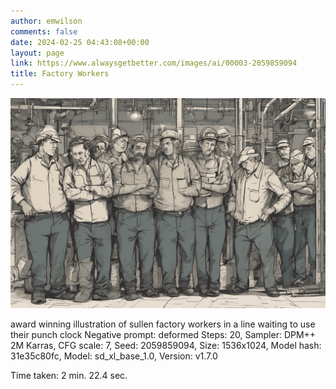 ```yaml
---
author: emwilson
comments: false
date: 2024-02-25 04:43:08+00:00
layout: page
link: https://www.alwaysgetbetter.com/images/ai/00003-2059859094
title: Factory Workers
---
```


![Factory Workers](/images/ai/00003-2059859094.png)

award winning illustration of sullen factory workers in a line waiting to use their punch clock
Negative prompt: deformed
Steps: 20, Sampler: DPM++ 2M Karras, CFG scale: 7, Seed: 2059859094, Size: 1536x1024, Model hash: 31e35c80fc, Model: sd_xl_base_1.0, Version: v1.7.0

Time taken: 2 min. 22.4 sec.